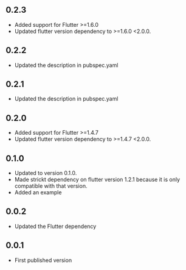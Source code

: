 ## 0.2.3
* Added support for Flutter >=1.6.0
* Updated flutter version dependency to >=1.6.0 <2.0.0.

## 0.2.2
* Updated the description in pubspec.yaml

## 0.2.1
* Updated the description in pubspec.yaml

## 0.2.0
* Added support for Flutter >=1.4.7
* Updated flutter version dependency to >=1.4.7 <2.0.0.

## 0.1.0
* Updated to version 0.1.0.
* Made strickt dependency on flutter version 1.2.1 because it is only compatible with that version.
* Added an example

## 0.0.2
* Updated the Flutter dependency

## 0.0.1

* First published version
